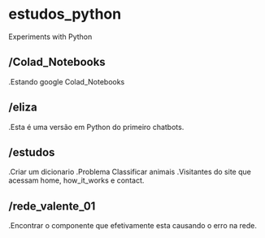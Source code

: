 # estudos_python

Experiments with Python

## /Colad_Notebooks

.Estando google Colad_Notebooks

## /eliza

.Esta é uma versão em Python do primeiro chatbots. 

## /estudos

.Criar um dicionario 
.Problema Classificar animais
.Visitantes do site que acessam home, how_it_works e contact.

## /rede_valente_01

.Encontrar o componente que efetivamente esta causando o erro na rede.
